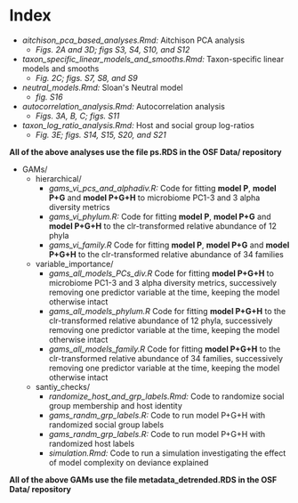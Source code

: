 
# Index
  * *aitchison_pca_based_analyses.Rmd:* Aitchison PCA analysis
    * *Figs. 2A and 3D; figs S3, S4, S10, and S12*  
  * *taxon_specific_linear_models_and_smooths.Rmd:* Taxon-specific linear models and smooths
    * *Fig. 2C; figs. S7, S8, and S9*
  * *neutral_models.Rmd:* Sloan's Neutral model 
    * *fig. S16*   
  * *autocorrelation_analysis.Rmd:* Autocorrelation analysis
    * *Figs. 3A, B, C; figs. S11*   
  * *taxon_log_ratio_analysis.Rmd:* Host and social group log-ratios
    * *Fig. 3E; figs. S14, S15, S20, and S21*
  
 **All of the above analyses use the file ps.RDS in the OSF Data/ repository**  
  
  * GAMs/
    * hierarchical/
      * *gams_vi_pcs_and_alphadiv.R:* Code for fitting **model P**, **model P+G** and **model P+G+H** to microbiome PC1-3 and 3 alpha diversity metrics
      * *gams_vi_phylum.R:* Code for fitting **model P**, **model P+G** and **model P+G+H** to the clr-transformed relative abundance of 12 phyla  
      * *gams_vi_family.R* Code for fitting **model P**, **model P+G** and **model P+G+H** to the clr-transformed relative abundance of 34 families
    * variable_importance/ 
      * *gams_all_models_PCs_div.R* Code for fitting **model P+G+H** to microbiome PC1-3 and 3 alpha diversity metrics, successively removing one predictor variable at the time, keeping the model otherwise intact
      * *gams_all_models_phylum.R* Code for fitting **model P+G+H** to the clr-transformed relative abundance of 12 phyla, successively removing one predictor variable at the time, keeping the model otherwise intact
      * *gams_all_models_family.R* Code for fitting **model P+G+H** to the clr-transformed relative abundance of 34 families, successively removing one predictor variable at the time, keeping the model otherwise intact
    * santiy_checks/
      * *randomize_host_and_grp_labels.Rmd:* Code to randomize social group membership and host identity
      * *gams_randm_grp_labels.R:* Code to run model P+G+H with randomized social group labels 
      * *gams_randm_grp_labels.R:* Code to run model P+G+H with randomized host labels 
      * *simulation.Rmd:* Code to run a simulation investigating the effect of model complexity on deviance explained
 
**All of the above GAMs use the file metadata_detrended.RDS in the OSF Data/ repository**  

